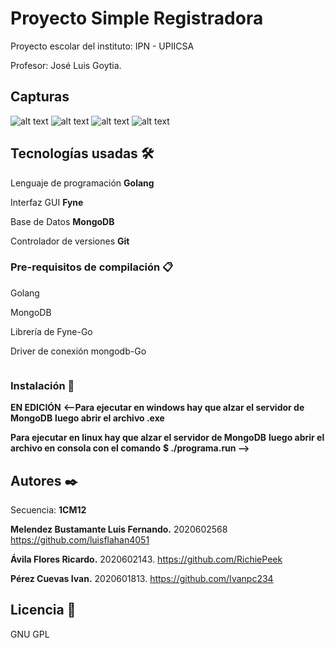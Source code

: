 # Proyecto Simple Registradora

Proyecto escolar del instituto:
IPN - UPIICSA

Profesor: 
José Luis Goytia.

## Capturas
![alt text](https://https://github.com/LuisFlahan4051/proyecto-registros/master/captura1.png)
![alt text](https://https://github.com/LuisFlahan4051/proyecto-registros/master/captura2.png)
![alt text](https://https://github.com/LuisFlahan4051/proyecto-registros/master/captura3.png)
![alt text](https://https://github.com/LuisFlahan4051/proyecto-registros/master/captura4.png)

## Tecnologías usadas 🛠️

Lenguaje de programación **Golang**

Interfaz GUI **Fyne**

Base de Datos **MongoDB**

Controlador de versiones **Git**

### Pre-requisitos de compilación 📋

Golang

MongoDB

Librería de Fyne-Go

Driver de conexión mongodb-Go

```

```

### Instalación 🔧

**EN EDICIÓN**
**<--Para ejecutar en **windows** hay que alzar el servidor de MongoDB**
**luego abrir el archivo .exe**

**Para ejecutar en **linux** hay que alzar el servidor de MongoDB**
**luego abrir el archivo en consola con el comando**
**$ ./programa.run -->**

## Autores ✒️
Secuencia: **1CM12**

**Melendez Bustamante Luis Fernando.**
2020602568
https://github.com/luisflahan4051

**Ávila Flores Ricardo.**
2020602143.
https://github.com/RichiePeek

**Pérez Cuevas Ivan.**
2020601813.
https://github.com/Ivanpc234

## Licencia 📄

GNU GPL
